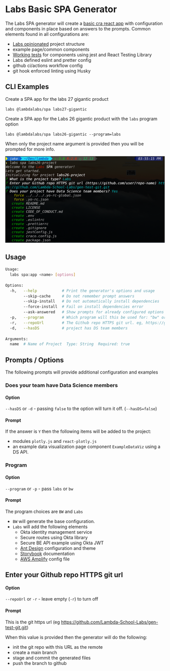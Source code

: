 # Labs Basic SPA Generator

The Labs SPA generator will create a [basic cra react app](https://docs.labs.lambdaschool.com/labs-spa-starter/) with configuration and
components in place based on answers to the prompts. Common elements found in
all configurations are:

- [Labs opinionated](https://docs.labs.lambdaschool.com/labs-spa-starter/components) project structure
- example page/common components
- [Working tests](https://docs.labs.lambdaschool.com/labs-spa-starter/testing) for components using jest and React Testing Library
- Labs defined eslint and pretter config
- github ci/actions workflow config
- git hook enforced linting using Husky

## CLI Examples

Create a SPA app for the labs 27 gigantic product

`labs @lambdalabs/spa labs27-gigantic`

Create a SPA app for the Labs 26 gigantic product with the `labs` program option

`labs @lambdalabs/spa labs26-gigantic --program=labs`

When only the project name argument is provided then you will be prompted
for more info.

![Labs SPA prompts](spa-prompts.png)

## Usage

``` bash
Usage:
  labs spa:app <name> [options]

Options:
  -h,   --help           # Print the generator's options and usage
        --skip-cache     # Do not remember prompt answers                                                                     Default: false
        --skip-install   # Do not automatically install dependencies                                                          Default: false
        --force-install  # Fail on install dependencies error                                                                 Default: false
        --ask-answered   # Show prompts for already configured options                                                        Default: false
  -p,   --program        # Which program will this be used for: "bw" or "labs"
  -r,   --repoUrl        # The Github repo HTTPS git url. eg, https://github.com/lambda-school-labs/labsNN-productA-teamB-fe
  -d,   --hasDS          # project has DS team members

Arguments:
  name  # Name of Project  Type: String  Required: true
```

## Prompts / Options

The following prompts will provide additional configuration and examples

### Does your team have Data Science members

#### Option

`--hasDS` or `-d` - passing `false` to the option will turn it off. (`--hasDS=false`)

#### Prompt

If the answer is `Y` then the following items will be added to the project:

- modules `plotly.js` and `react-plotly.js`
- an example data visualization page component `ExampleDataViz` using a DS API.

### Program

#### Option

`--program` or `-p` - pass `labs` or `bw`

#### Prompt

The program choices are `BW` and `Labs`

- `BW` will generate the base configuration.
- `Labs` will add the following elements
  - Okta identity management service
  - Secure routes using Okta library
  - Secure BE API example using Okta JWT
  - [Ant Design](https://docs.labs.lambdaschool.com/labs-spa-starter/styling-with-ant-design) configuration and theme
  - [Storybook](https://docs.labs.lambdaschool.com/labs-spa-starter/storybook) documentation
  - [AWS Amplify](https://docs.labs.lambdaschool.com/labs-spa-starter/untitled) config file

## Enter your Github repo HTTPS git url

#### Option

`--repoUrl` or `-r` - leave empty (`-r`) to turn off

#### Prompt

This is the git https url (eg https://github.com/Lambda-School-Labs/gen-test-git.git)

When this value is provided then the generator will do the following:

- init the git repo with this URL as the remote
- create a main branch
- stage and commit the generated files
- push the branch to github
